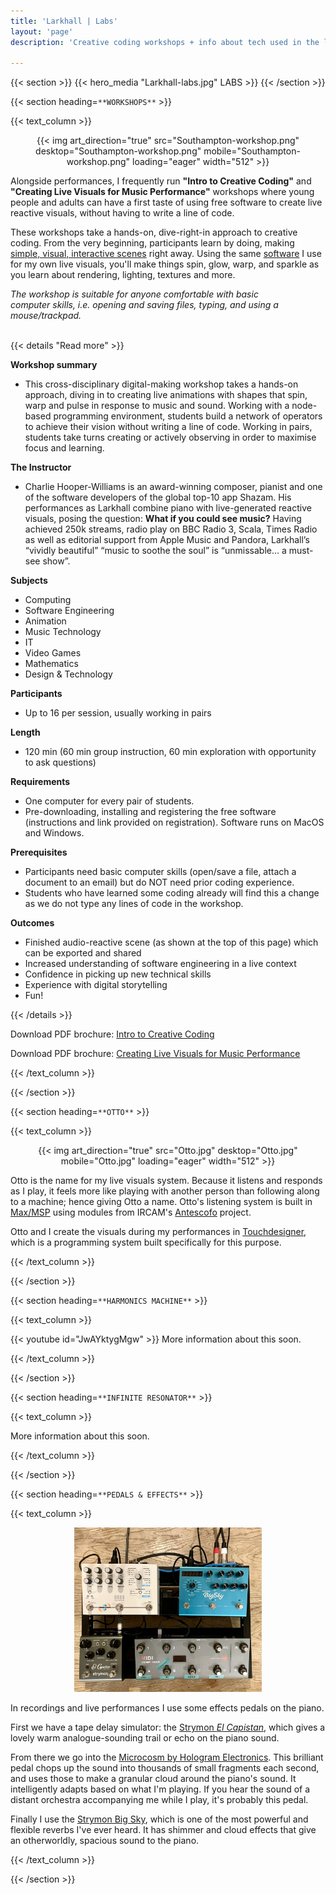 ```yaml
---
title: 'Larkhall | Labs'
layout: 'page'
description: 'Creative coding workshops + info about tech used in the live show.'

---
```


{{< section >}}
    {{< hero_media "Larkhall-labs.jpg" LABS >}}
{{< /section >}}

{{< section heading=`**WORKSHOPS**` >}}

{{< text_column >}}

<p align="center">
{{< img art_direction="true" src="Southampton-workshop.png" desktop="Southampton-workshop.png" mobile="Southampton-workshop.png" loading="eager" width="512" >}}
<!-- <img src="Southampton-workshop.png" width="512" /><br> -->
</p>

Alongside performances, I frequently run **"Intro to Creative Coding"** and **"Creating Live Visuals for Music Performance"** workshops where young people and adults can have a first taste of using free software to create live reactive visuals, without having to write a line of code.

These workshops take a hands-on, dive-right-in approach to creative coding. From the very beginning, participants learn by doing, making [simple, visual, interactive scenes](https://www.youtube.com/watch?v=8PYaiNqd9DI) right away. Using the same [software](https://derivative.ca/) I use for my own live visuals, you'll make things spin, glow, warp, and sparkle as you learn about rendering, lighting, textures and more. 

_The workshop is suitable for anyone comfortable with basic computer skills, i.e. opening and saving files, typing, and using a mouse/trackpad._
<br><br>

{{< details "Read more" >}}

**Workshop summary**
- This cross-disciplinary digital-making workshop takes a hands-on
approach, diving in to creating live animations with shapes that spin,
warp and pulse in response to music and sound. Working with a
node-based programming environment, students build a network of
operators to achieve their vision without writing a line of code.
Working in pairs, students take turns creating or actively observing in
order to maximise focus and learning.

**The Instructor**
- Charlie Hooper-Williams is an award-winning composer, pianist and
one of the software developers of the global top-10 app Shazam. His
performances as Larkhall combine piano with live-generated reactive
visuals, posing the question: **What if you could see music?** Having
achieved 250k streams, radio play on BBC Radio 3, Scala, Times
Radio as well as editorial support from Apple Music and Pandora,
Larkhall’s “vividly beautiful” “music to soothe the soul” is “unmissable… a must-see show”.

**Subjects**
- Computing
- Software Engineering
- Animation
- Music Technology
- IT
- Video Games
- Mathematics
- Design & Technology

**Participants**
- Up to 16 per session, usually working in pairs

**Length** 
- 120 min (60 min group instruction, 60 min exploration with
opportunity to ask questions)


**Requirements**
- One computer for every pair of students. 
- Pre-downloading, installing and registering the free software (instructions and link provided on registration). Software runs on MacOS and Windows.

**Prerequisites**
- Participants need basic computer skills (open/save a file, attach a
document to an email) but do NOT need prior coding experience.
- Students who have learned some coding already will find this a
change as we do not type any lines of code in the workshop.

**Outcomes**
- Finished audio-reactive scene (as shown at the top of this page)
which can be exported and shared
- Increased understanding of software engineering in a live context
- Confidence in picking up new technical skills
- Experience with digital storytelling
- Fun!

{{< /details >}}

Download PDF brochure: [Intro to Creative Coding](https://s.disco.ac/jwxnipjocvke)

Download PDF brochure: [Creating Live Visuals for Music Performance](https://s.disco.ac/wrqihbokmvhu)

{{< /text_column >}}

{{< /section >}}

{{< section heading=`**OTTO**` >}}

{{< text_column >}}

<p align="center">
{{< img art_direction="true" src="Otto.jpg" desktop="Otto.jpg" mobile="Otto.jpg" loading="eager" width="512" >}}
</p>

Otto is the name for my live visuals system. Because it listens and responds as I play, it feels more like playing with another person than following along to a machine; hence giving Otto a name. Otto's listening system is built in [Max/MSP](https://cycling74.com/products/max) using modules from IRCAM's [Antescofo](https://forum.ircam.fr/projects/detail/antescofo) project.

Otto and I create the visuals during my performances in [Touchdesigner](https://derivative.ca/), which is a programming system built specifically for this purpose.

{{< /text_column >}}

{{< /section >}}

{{< section heading=`**HARMONICS MACHINE**` >}}

{{< text_column >}}

{{< youtube id="JwAYktygMgw" >}} <!-- Overview -->
More information about this soon.

{{< /text_column >}}

{{< /section >}}


{{< section heading=`**INFINITE RESONATOR**` >}}

{{< text_column >}}

More information about this soon.

{{< /text_column >}}

{{< /section >}}

{{< section heading=`**PEDALS & EFFECTS**` >}}

{{< text_column >}}

<p align="center">
<img src="pedalboard.jpg" width="300" /><br>
</p>

In recordings and live performances I use some effects pedals on the piano. 

First we have a tape delay simulator: the [Strymon _El Capistan_](https://www.strymon.net/), which gives a lovely warm analogue-sounding trail or echo on the piano sound.

From there we go into the [Microcosm by Hologram Electronics](https://www.hologramelectronics.com/microcosm). This brilliant pedal chops up the sound into thousands of small fragments each second, and uses those to make a granular cloud around the piano's sound. It intelligently adapts based on what I'm playing. If you hear the sound of a distant orchestra accompanying me while I play, it's probably this pedal.

Finally I use the [Strymon Big Sky](https://www.strymon.net/), which is one of the most powerful and flexible reverbs I've ever heard. It has shimmer and cloud effects that give an otherworldly, spacious sound to the piano.

{{< /text_column >}}

{{< /section >}}
